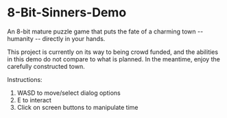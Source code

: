 # 8-Bit-Sinners-Demo
An 8-bit mature puzzle game that puts the fate of a charming town -- humanity -- directly in your hands.

This project is currently on its way to being crowd funded, and the abilities in this demo do not compare to what is planned.
In the meantime, enjoy the carefully constructed town.

Instructions:
1. WASD to move/select dialog options
2. E to interact
3. Click on screen buttons to manipulate time
